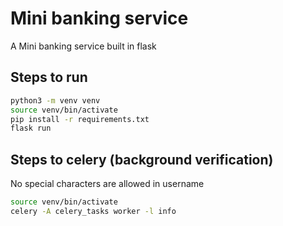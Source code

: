 # Mini banking service

A Mini banking service built in flask

## Steps to run

```bash
python3 -m venv venv
source venv/bin/activate
pip install -r requirements.txt
flask run
```


## Steps to celery (background verification)

No special characters are allowed in username

```bash
source venv/bin/activate
celery -A celery_tasks worker -l info
```
